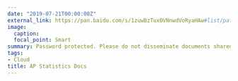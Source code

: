 ```yaml
---
date: "2019-07-21T00:00:00Z"
external_link: https://pan.baidu.com/s/1zuwBzTuxOVNnwdVoRyaHAw#list/path=%2FAP_Statistics_Docs
image:
  caption: 
  focal_point: Smart
summary: Password protected. Please do not disseminate documents shared in this link.
tags: 
- Cloud
title: AP Statistics Docs
---
```


